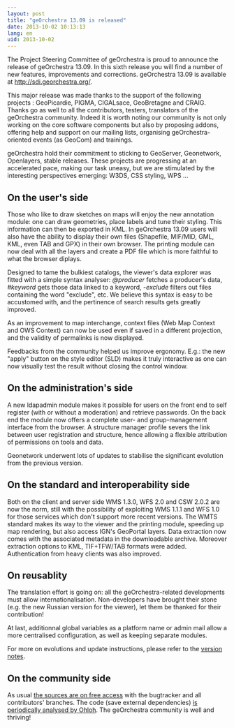 ```yaml
---
layout: post
title: "geOrchestra 13.09 is released"
date: 2013-10-02 10:13:13
lang: en
uid: 2013-10-02
---
```


<div class="post-content">

<p>The Project Steering Committee of geOrchestra is proud to announce the
release of geOrchestra 13.09. In this sixth release you will find a number of
new features, improvements and corrections. geOrchestra 13.09 is available at
<a href="http://sdi.georchestra.org/mapfishapp/?lang=en" hreflang="en">http://sdi.georchestra.org/</a>.</p>
</p>

<p>This major release was made thanks to the support of the following
projects : GeoPicardie, PIGMA, CIGALsace, GeoBretagne and CRAIG. Thanks go
as well to all the contributors, testers, translators of the geOrchestra
community. Indeed it is worth noting our community is not only working on the
core software components but also by proposing addons, offering help and
support on our mailing lists, organising geOrchestra-oriented events (as
GeoCom) and trainings.</p>
<p>geOrchestra hold their commitment to sticking to GeoServer, Geonetwork,
Openlayers, stable releases. These projects are progressing at an accelerated
pace, making our task uneasy, but we are stimulated by the interesting
perspectives emerging: W3DS, CSS styling, WPS ...</p>
<h2>On the user's side</h2>
<p>Those who like to draw sketches on maps will enjoy the new annotation
module: one can draw geometries, place labels and tune their styling. This
information can then be exported in KML. In geOrchestra 13.09 users will also
have the ability to display their own files (Shapefile, MIF/MID, GML, KML, even
TAB and GPX) in their own browser. The printing module can now deal with all
the layers and create a PDF file which is more faithful to what the browser
diplays.</p>
<p>Designed to tame the bulkiest catalogs, the viewer's data explorer was
fitted with a simple syntax analyser: <em>@producer</em> fetches a producer's
data, <em>#keyword</em> gets those data linked to a keyword, <em>-exclude</em>
filters out files containing the word &quot;exclude&quot;, etc. We believe this syntax is
easy to be accustomed with, and the pertinence of search results gets greatly
improved.</p>
<p>As an improvement to map interchange, context files (Web Map Context and OWS
Context) can now be used even if saved in a different projection, and the
validity of permalinks is now displayed.</p>
<p>Feedbacks from the community helped us improve ergonomy. E.g.: the new
&quot;apply&quot; button on the style editor (SLD) makes it truly interactive as one can
now visually test the result without closing the control window.</p>
<h2>On the administration's side</h2>
<p>A new ldapadmin module makes it possible for users on the front end to self
register (with or without a moderation) and retrieve passwords. On the back end
the module now offers a complete user- and group-management interface from the
browser. A structure manager profile severs the link between user registration
and structure, hence allowing a flexible attribution of permissions on tools
and data.</p>
<p>Geonetwork underwent lots of updates to stabilise the significant evolution
from the previous version.</p>
<h2>On the standard and interoperability side</h2>
<p>Both on the client and server side WMS 1.3.0, WFS 2.0 and CSW 2.0.2 are now
the norm, still with the possibility of exploiting WMS 1.1.1 and WFS 1.0 for
those services which don't support more recent versions. The WMTS standard
makes its way to the viewer and the printing module, speeding up map rendering,
but also access IGN's GeoPortal layers. Data extraction now comes with the
associated metadata in the downloadable archive. Moreover extraction options to
KML, TIF+TFW/TAB formats were added. Authentication from heavy clients was also
improved.</p>
<h2>On reusablity</h2>
<p>The translation effort is going on: all the geOrchestra-related developments
must allow internationalisation. Non-developers have brought their stone (e.g.
the new Russian version for the viewer), let them be thanked for their
contribution!</p>
<p>At last, additionnal global variables as a platform name or admin mail allow
a more centralised configuration, as well as keeping separate modules.</p>
<p>For more on evolutions and update instructions, please refer to the <a href="https://github.com/georchestra/georchestra/blob/master/RELEASE_NOTES.md" hreflang="en">version notes</a>.</p>
<h2>On the community side</h2>
<p>As usual <a href="https://github.com/georchestra/" hreflang="en">the sources
are on free access</a> with the bugtracker and all contributors' branches. The
code (save external dependencies) <a href="http://www.ohloh.net/p/georchestra" hreflang="en">is periodically analysed by Ohloh</a>. The geOrchestra community
is well and thriving!</p>

</div>